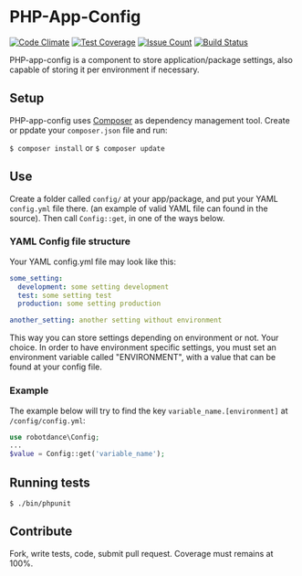 # PHP-App-Config

[![Code Climate](https://codeclimate.com/github/robotdance/php-app-config/badges/gpa.svg)](https://codeclimate.com/github/robotdance/php-app-config)
[![Test Coverage](https://codeclimate.com/github/robotdance/php-app-config/badges/coverage.svg)](https://codeclimate.com/github/robotdance/php-app-config/coverage)
[![Issue Count](https://codeclimate.com/github/robotdance/php-app-config/badges/issue_count.svg)](https://codeclimate.com/github/robotdance/php-app-config)
[![Build Status](https://travis-ci.org/robotdance/php-app-config.svg?branch=master)](https://travis-ci.org/robotdance/php-app-config)

PHP-app-config is a component to store application/package settings, also capable of storing it per environment if necessary.

## Setup

PHP-app-config uses [Composer](http://getcomposer.org) as dependency management tool. Create or ppdate your `composer.json` file and run:

`$ composer install` or `$ composer update`

## Use

Create a folder called `config/` at your app/package, and put your YAML `config.yml` file there.
(an example of valid YAML file can found in the source). Then call `Config::get`, in one of the ways below.

### YAML Config file structure

Your YAML config.yml file may look like this:

```yaml
some_setting:
  development: some setting development
  test: some setting test
  production: some setting production

another_setting: another setting without environment
```
This way you can store settings depending on environment or not. Your choice.
In order to have environment specific settings, you must set an environment variable called "ENVIRONMENT",
with a value that can be found at your config file.

### Example

The example below will try to find the key `variable_name.[environment]` at `/config/config.yml`:

```php
use robotdance\Config;
...
$value = Config::get('variable_name');
```

## Running tests

`$ ./bin/phpunit`

## Contribute

Fork, write tests, code, submit pull request. Coverage must remains at 100%.
